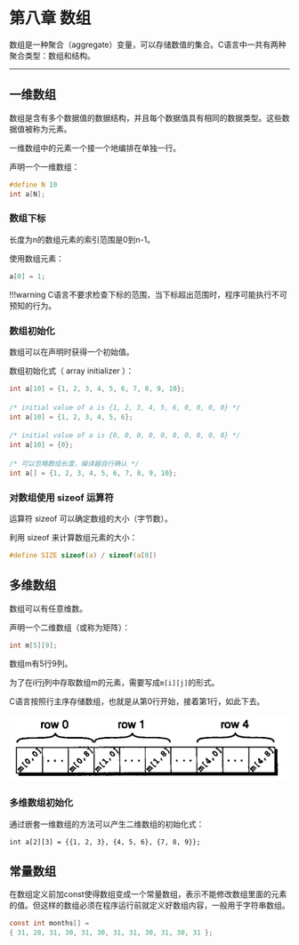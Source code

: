 # 第八章 数组

数组是一种聚合（aggregate）变量，可以存储数值的集合。C语言中一共有两种聚合类型：数组和结构。

---

## 一维数组

数组是含有多个数据值的数据结构，并且每个数据值具有相同的数据类型。这些数据值被称为元素。

一维数组中的元素一个接一个地编排在单独一行。

声明一个一维数组：

```c
#define N 10
int a[N];
```

### 数组下标

长度为n的数组元素的索引范围是0到n-1。

使用数组元素：

```c
a[0] = 1;
```

!!!warning
	C语言不要求检查下标的范围，当下标超出范围时，程序可能执行不可预知的行为。

### 数组初始化

数组可以在声明时获得一个初始值。

数组初始化式（ array initializer ）：

```c
int a[10] = {1, 2, 3, 4, 5, 6, 7, 8, 9, 10};

/* initial value of a is {1, 2, 3, 4, 5, 6, 0, 0, 0, 0} */
int a[10] = {1, 2, 3, 4, 5, 6};

/* initial value of a is {0, 0, 0, 0, 0, 0, 0, 0, 0, 0} */
int a[10] = {0};

/* 可以忽略数组长度，编译器自行确认 */
int a[] = {1, 2, 3, 4, 5, 6, 7, 8, 9, 10};
```

### 对数组使用 sizeof 运算符

运算符 sizeof 可以确定数组的大小（字节数）。

利用 sizeof 来计算数组元素的大小：

```c
#define SIZE sizeof(a) / sizeof(a[0])
```

## 多维数组

数组可以有任意维数。

声明一个二维数组（或称为矩阵）：

```c
int m[5][9];
```

数组m有5行9列。

为了在i行j列中存取数组m的元素，需要写成`m[i][j]`的形式。

C语言按照行主序存储数组，也就是从第0行开始，接着第1行，如此下去。

![](./images/二维数组存储.jpg)

### 多维数组初始化

通过嵌套一维数组的方法可以产生二维数组的初始化式：

```
int a[2][3] = {{1, 2, 3}, {4, 5, 6}, {7, 8, 9}};
```

## 常量数组

在数组定义前加const使得数组变成一个常量数组，表示不能修改数组里面的元素的值。但这样的数组必须在程序运行前就定义好数组内容，一般用于字符串数组。

```c
const int months[] = 
{ 31, 28, 31, 30, 31, 30, 31, 31, 30, 31, 30, 31 };
```